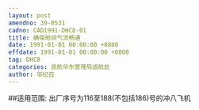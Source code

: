 ```yaml
---
layout: post
amendno: 39-0531
cadno: CAD1991-DHC8-01
title: 确保舱间气流畅通
date: 1991-01-01 00:00:00 +0800
effdate: 1991-01-01 00:00:00 +0800
tag: DHC8
categories: 民航华东管理局适航处
author: 邬纪召
---
```


##适用范围:
出厂序号为116至188(不包括186)号的冲八飞机

